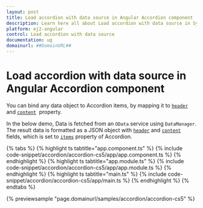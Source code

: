 ```yaml
---
layout: post
title: Load accordion with data source in Angular Accordion component | Syncfusion
description: Learn here all about Load accordion with data source in Syncfusion Angular Accordion component of Syncfusion Essential JS 2 and more.
platform: ej2-angular
control: Load accordion with data source 
documentation: ug
domainurl: ##DomainURL##
---
```


# Load accordion with data source in Angular Accordion component

You can bind any data object to Accordion items, by mapping it to [`header`](https://ej2.syncfusion.com/angular/documentation/api/accordion/accordionItem#header) and [`content`](https://ej2.syncfusion.com/angular/documentation/api/accordion/accordionItem#content)&nbsp; property.

In the below demo, Data is fetched from an `OData` service using `DataManager`. The result data is formatted as a JSON object with [`header`](https://ej2.syncfusion.com/angular/documentation/api/accordion/accordionItem#header) and [`content`](https://ej2.syncfusion.com/angular/documentation/api/accordion/accordionItem#content) fields, which is set to [`items`](https://ej2.syncfusion.com/angular/documentation/api/accordion#items) property of Accordion.

{% tabs %}
{% highlight ts tabtitle="app.component.ts" %}
{% include code-snippet/accordion/accordion-cs5/app/app.component.ts %}
{% endhighlight %}
{% highlight ts tabtitle="app.module.ts" %}
{% include code-snippet/accordion/accordion-cs5/app/app.module.ts %}
{% endhighlight %}
{% highlight ts tabtitle="main.ts" %}
{% include code-snippet/accordion/accordion-cs5/app/main.ts %}
{% endhighlight %}
{% endtabs %}
  
{% previewsample "page.domainurl/samples/accordion/accordion-cs5" %}

